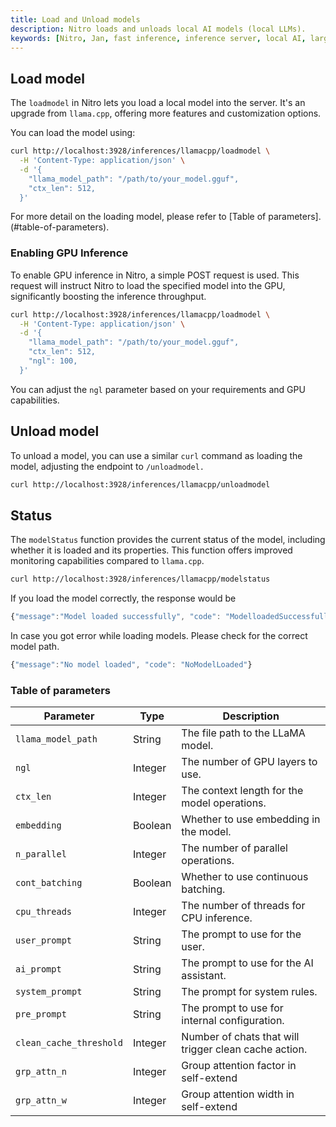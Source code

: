 ```yaml
---
title: Load and Unload models
description: Nitro loads and unloads local AI models (local LLMs).
keywords: [Nitro, Jan, fast inference, inference server, local AI, large language model, OpenAI compatible, open source, llama]
---
```


## Load model

The `loadmodel` in Nitro lets you load a local model into the server. It's an upgrade from `llama.cpp`, offering more features and customization options.

You can load the model using:

```bash title="Load Model" {1}
curl http://localhost:3928/inferences/llamacpp/loadmodel \
  -H 'Content-Type: application/json' \
  -d '{
    "llama_model_path": "/path/to/your_model.gguf",
    "ctx_len": 512,
  }'
```

For more detail on the loading model, please refer to [Table of parameters].(#table-of-parameters).

### Enabling GPU Inference

To enable GPU inference in Nitro, a simple POST request is used. This request will instruct Nitro to load the specified model into the GPU, significantly boosting the inference throughput.

```bash title="GPU enable" {5}
curl http://localhost:3928/inferences/llamacpp/loadmodel \
  -H 'Content-Type: application/json' \
  -d '{
    "llama_model_path": "/path/to/your_model.gguf",
    "ctx_len": 512,
    "ngl": 100,
  }'
```

You can adjust the `ngl` parameter based on your requirements and GPU capabilities.

## Unload model
To unload a model, you can use a similar `curl` command as loading the model, adjusting the endpoint to `/unloadmodel.`

```bash title="Unload the model" {1}
curl http://localhost:3928/inferences/llamacpp/unloadmodel
```

## Status
The `modelStatus` function provides the current status of the model, including whether it is loaded and its properties. This function offers improved monitoring capabilities compared to `llama.cpp`.

```bash title="Check Model Status" {1}
curl http://localhost:3928/inferences/llamacpp/modelstatus
```

If you load the model correctly, the response would be

```js title="Load Model Sucessfully"
{"message":"Model loaded successfully", "code": "ModelloadedSuccessfully"}
```

In case you got error while loading models. Please check for the correct model path.
```js title="Load Model Failed"
{"message":"No model loaded", "code": "NoModelLoaded"}
```

### Table of parameters

| Parameter        | Type    | Description                                                  |
|------------------|---------|--------------------------------------------------------------|
| `llama_model_path` | String  | The file path to the LLaMA model.                            |
| `ngl`              | Integer | The number of GPU layers to use.                             |
| `ctx_len`          | Integer | The context length for the model operations.                 |
| `embedding`        | Boolean | Whether to use embedding in the model.                       |
| `n_parallel`       | Integer | The number of parallel operations.|
| `cont_batching`    | Boolean | Whether to use continuous batching.                          |
|`cpu_threads`|Integer|The number of threads for CPU inference.|
| `user_prompt`      | String  | The prompt to use for the user.                              |
| `ai_prompt`        | String  | The prompt to use for the AI assistant.                      |
| `system_prompt`    | String  | The prompt for system rules.                          |
| `pre_prompt`    | String  | The prompt to use for internal configuration.                          |
|`clean_cache_threshold`|	Integer|	Number of chats that will trigger clean cache action.|
|`grp_attn_n`|Integer|Group attention factor in self-extend|
|`grp_attn_w`|Integer|Group attention width in self-extend|